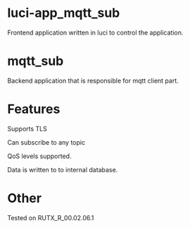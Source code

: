 # luci-app_mqtt_sub
Frontend application written in luci to control the application.

# mqtt_sub
Backend application that is responsible for mqtt client part.

# Features
Supports TLS

Can subscribe to any topic

QoS levels supported.

Data is written to to internal database.

# Other
Tested on RUTX_R_00.02.06.1 
